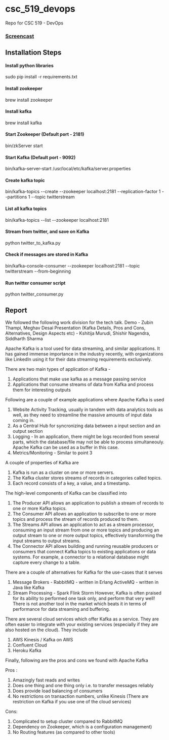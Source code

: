 # csc_519_devops
Repo for CSC 519 - DevOps

### [Screencast](https://youtu.be/mKFDtyoc910)

## Installation Steps

#### Install python libraries 
sudo pip install -r requirements.txt

#### Install zookeeper 
brew install zookeeper 

#### Install kafka 
brew install kafka

#### Start Zookeeper (Default port - 2181)
bin/zkServer start

#### Start Kafka (Default port - 9092)
bin/kafka-server-start /usr/local/etc/kafka/server.properties

#### Create kafka topic
bin/kafka-topics --create --zookeeper localhost:2181 --replication-factor 1 --partitions 1 --topic twitterstream

#### List all kafka topics 
bin/kafka-topics --list --zookeeper localhost:2181

#### Stream from twitter, and save on Kafka 
python twitter_to_kafka.py

#### Check if messages are stored in Kafka 
bin/kafka-console-consumer --zookeeper localhost:2181 --topic twitterstream --from-beginning

#### Run twitter consumer script
python twitter_consumer.py


## Report 
We followed the following work division for the tech talk. 
Demo - Zubin Thampi, Meghav Desai 
Presentation (Kafka Details, Pros and Cons, Alternatives, Design Aspects etc) - Kshitija Murudi, Shishir Nagendra, Siddharth Sharma 

Apache Kafka is a tool used for data streaming, and similar applications. 
It has gained immense importance in the industry recently, with organizations like LinkedIn using it for their data streaming requirements exclusively. 

There are two main types of application of Kafka - 
1. Applications that make use kafka as a message passing service
2. Applications that consume streams of data from Kafka and process them for interesting outputs

Following are a couple of example applications where Apache Kafka is used
1. Website Activity Tracking, usually in tandem with data analytics tools as well, as they need to streamline the massive amounts of input data coming in. 
2. As a Central Hub for syncronizing data between a input section and an output section
3. Logging - In an application, there might be logs recorded from several parts, which the database/file may not be able to process simultaneouly. Apache Kafka can be used as a buffer in this case. 
4. Metrics/Monitoring - Similar to point 3

A couple of properties of Kafka are
1. Kafka is run as a cluster on one or more servers.
2. The Kafka cluster stores streams of records in categories called topics.
3. Each record consists of a key, a value, and a timestamp.

The high-level components of Kafka can be classified into 
1. The Producer API allows an application to publish a stream of records to one or more Kafka topics.
2. The Consumer API allows an application to subscribe to one or more topics and process the stream of records produced to them.
3. The Streams API allows an application to act as a stream processor, consuming an input stream from one or more topics and producing an output stream to one or more output topics, effectively transforming the input streams to output streams.
4. The Connector API allows building and running reusable producers or consumers that connect Kafka topics to existing applications or data systems. For example, a connector to a relational database might capture every change to a table.

There are a couple of alternatives for Kafka for the use-cases that it serves 
1. Message Brokers -
    RabbitMQ - written in Erlang
    ActiveMQ - written in Java like Kafka
2. Stream Processing -
    Spark 
    Flink
    Storm
However, Kafka is often praised for its ability to performed one task only, and perform that very well! 
There is not another tool in the market which beats it in terms of performance for data streaming and buffering. 

There are several cloud services which offer Kafka as a service. They are often easier to integrate with your existing services (especially if they are also hosted on the cloud). They include 
1. AWS Kinesis / Kafka on AWS
2. Confluent Cloud
3. Heroku Kafka

Finally, following are the pros and cons we found with Apache Kafka 

Pros : 
1. Amazingly fast reads and writes
2. Does one thing and one thing only i.e. to transfer messages reliably
3. Does provide load balancing of consumers
4. No restrictions on transaction numbers, unlike Kinesis (There are restriction on Kafka if you use one of the cloud services)

Cons: 
1. Complicated to setup cluster compared to RabbitMQ
2. Dependency on Zookeeper, which is a configuration management) 
3. No Routing features (as compared to other tools)






